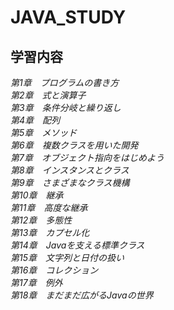 # JAVA_STUDY
## 学習内容
_第1章　プログラムの書き方_  
_第2章　式と演算子_  
_第3章　条件分岐と繰り返し_  
_第4章　配列_  
_第5章　メソッド_  
_第6章　複数クラスを用いた開発_  
_第7章　オブジェクト指向をはじめよう_  
_第8章　インスタンスとクラス_  
_第9章　さまざまなクラス機構_  
_第10章　継承_  
_第11章　高度な継承_  
_第12章　多態性_  
_第13章　カプセル化_  
_第14章　Javaを支える標準クラス_  
_第15章　文字列と日付の扱い_  
_第16章　コレクション_  
_第17章　例外_  
_第18章　まだまだ広がるJavaの世界_  

